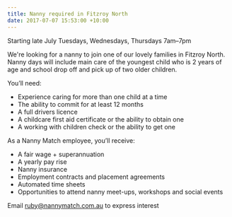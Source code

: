 ```yaml
---
title: Nanny required in Fitzroy North
date: 2017-07-07 15:53:00 +10:00
---
```


Starting late July
Tuesdays, Wednesdays, Thursdays 7am–7pm

We're looking for a nanny to join one of our lovely families in Fitzroy North. Nanny days will include main care of the youngest child who is 2 years of age and school drop off and pick up of two older children. 

You’ll need:

* Experience caring for more than one child at a time
* The ability to commit for at least 12 months
* A full drivers licence
* A childcare first aid certificate or the ability to obtain one
* A working with children check or the ability to get one

As a Nanny Match employee, you’ll receive:

* A fair wage + superannuation
* A yearly pay rise
* Nanny insurance
* Employment contracts and placement agreements
* Automated time sheets
* Opportunities to attend nanny meet-ups, workshops and social events

Email ruby@nannymatch.com.au to express interest